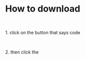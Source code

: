 <h1>How to download</h1> <br>
<p>1. click on the button that says code</p> <br>
<p>2. then click the </p>
